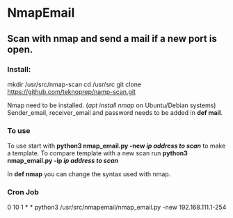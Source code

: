 # NmapEmail

## Scan with nmap and send a mail if a new port is open.

### Install:
mkdir /usr/src/nmap-scan
cd /usr/src
git clone https://github.com/teknoprep/namp-scan.git

Nmap need to be installed. (*apt install nmap* on Ubuntu/Debian systems)
Sender_email, receiver_email and password needs to be added in **def mail**.

### To use
To use start with **python3 nmap_email.py -new *ip address to scan*** to make a template.
To compare template with a new scan run **python3 nmap_email.py -ip *ip address to scan***

In **def nmap** you can change the syntax used with nmap.

### Cron Job
0 10 1 * *  python3 /usr/src/nmapemail/nmap_email.py -new 192.168.111.1-254
